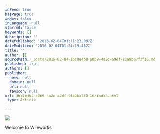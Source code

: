 ```yaml
---
inFeed: true
hasPage: true
inNav: false
inLanguage: null
starred: false
keywords: []
description: ''
datePublished: '2016-02-04T01:31:23.092Z'
dateModified: '2016-02-04T01:31:19.432Z'
title: ''
author: []
sourcePath: _posts/2016-02-04-1bc0e4b8-a0b9-4a2c-a9df-93a9ba7f3f16.md
published: true
authors: []
publisher:
  name: null
  domain: null
  url: null
  favicon: null
url: 1bc0e4b8-a0b9-4a2c-a9df-93a9ba7f3f16/index.html
_type: Article

---
```

![](https://the-grid-user-content.s3-us-west-2.amazonaws.com/70608b64-7c86-4127-84d5-33cfd70279e9.png)

Welcome to Wireworks